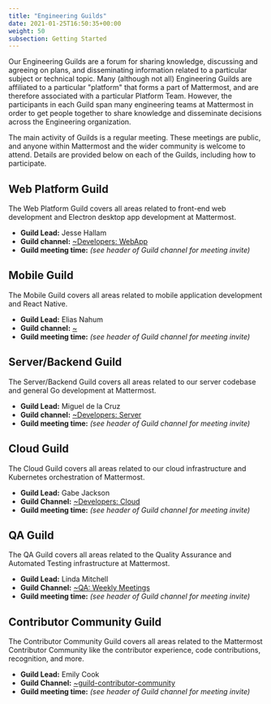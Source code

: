 ```yaml
---
title: "Engineering Guilds"
date: 2021-01-25T16:50:35+00:00
weight: 50
subsection: Getting Started
---
```


Our Engineering Guilds are a forum for sharing knowledge, discussing and agreeing on plans, and disseminating information related to a particular subject or technical topic. Many (although not all) Engineering Guilds are affiliated to a particular "platform" that forms a part of Mattermost, and are therefore associated with a particular Platform Team. However, the participants in each Guild span many engineering teams at Mattermost in order to get people together to share knowledge and disseminate decisions across the Engineering organization.

The main activity of Guilds is a regular meeting. These meetings are public, and anyone within Mattermost and the wider community is welcome to attend. Details are provided below on each of the Guilds, including how to participate.

## Web Platform Guild

The Web Platform Guild covers all areas related to front-end web development and Electron desktop app development at Mattermost.

- **Guild Lead:** Jesse Hallam
- **Guild channel:** [~Developers: WebApp](https://community.mattermost.com/core/channels/webapp)
- **Guild meeting time:** *(see header of Guild channel for meeting invite)*

## Mobile Guild

The Mobile Guild covers all areas related to mobile application development and React Native.

- **Guild Lead:** Elias Nahum
- **Guild channel:** [~]()
- **Guild meeting time:** *(see header of Guild channel for meeting invite)*

## Server/Backend Guild

The Server/Backend Guild covers all areas related to our server codebase and general Go development at Mattermost.

- **Guild Lead:** Miguel de la Cruz
- **Guild channel:** [~Developers: Server](https://community.mattermost.com/core/channels/developers-server)
- **Guild meeting time:** *(see header of Guild channel for meeting invite)*

## Cloud Guild

The Cloud Guild covers all areas related to our cloud infrastructure and Kubernetes orchestration of Mattermost.

- **Guild Lead:** Gabe Jackson
- **Guild Channel:** [~Developers: Cloud](https://community-daily.mattermost.com/core/channels/cloud)
- **Guild meeting time:** *(see header of Guild channel for meeting invite)*

## QA Guild

The QA Guild covers all areas related to the Quality Assurance and Automated Testing infrastructure at Mattermost.

- **Guild Lead:** Linda Mitchell
- **Guild Channel:** [~QA: Weekly Meetings](https://community.mattermost.com/core/channels/qa-weekly-meetings)
- **Guild meeting time:** *(see header of Guild channel for meeting invite)*

## Contributor Community Guild

The Contributor Community Guild covers all areas related to the Mattermost Contributor Community like the contributor experience, code contributions, recognition, and more.

- **Guild Lead:** Emily Cook
- **Guild Channel:** [~guild-contributor-community ](https://community.mattermost.com/core/channels/guild-contributor-community)
- **Guild meeting time:** *(see header of Guild channel for meeting invite)*
